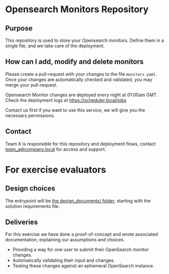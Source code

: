 # Opensearch Monitors Repository
## Purpose
This repository is used to store your Opensearch monitors.
Define them in a single file, and we take care of the deployment.

## How can I add, modify and delete monitors
Please create a pull-request with your changes to the file `monitors.yaml`.
Once your changes are automatically checked and validated, you may merge your pull-request.

Opensearch Monitor changes are deployed every night at 01:00am GMT.
Check the deployment logs at https://scheduler.local/jobs

Contact us first if you want to use this service, we will give you the necessary permissions.

## Contact
Team X is responsible for this repository and deployment flows, contact team_a@company.local for access and support.

# For exercise evaluators
## Design choices
The entrypoint will be [the design_documents/ folder](./design_documents/01-Business_requirements_and_user_interface.md), starting with the solution requirements file.
## Deliveries
For this exercise we have done a proof-of-concept and wrote associated documentation, explaining our assumptions and choices.
- Providing a way for one user to submit their OpenSearch monitor changes.
- Automatically validating their input and changes.
- Testing these changes against an ephemeral OpenSearch instance.